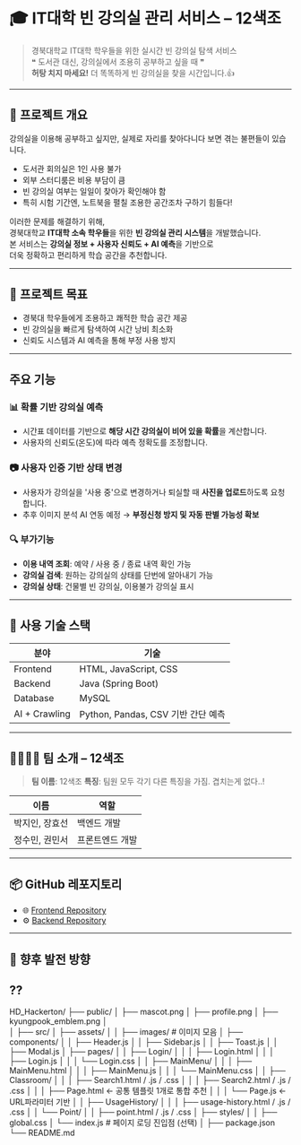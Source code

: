 # 🎓 IT대학 빈 강의실 관리 서비스 – 12색조

> 경북대학교 IT대학 학우들을 위한 실시간 빈 강의실 탐색 서비스  
> ❝ 도서관 대신, 강의실에서 조용히 공부하고 싶을 때 ❞  
> **허탕 치지 마세요!** 더 똑똑하게 빈 강의실을 찾을 시간입니다.👍

---

## 📌 프로젝트 개요

강의실을 이용해 공부하고 싶지만, 실제로 자리를 찾아다니다 보면 겪는 불편들이 있습니다.

- 도서관 회의실은 1인 사용 불가
- 외부 스터디룸은 비용 부담이 큼
- 빈 강의실 여부는 일일이 찾아가 확인해야 함
- 특히 시험 기간엔, 노트북을 펼칠 조용한 공간조차 구하기 힘들다!

이러한 문제를 해결하기 위해,  
경북대학교 **IT대학 소속 학우들**을 위한 **빈 강의실 관리 시스템**을 개발했습니다.  
본 서비스는 **강의실 정보 + 사용자 신뢰도 + AI 예측**을 기반으로  
더욱 정확하고 편리하게 학습 공간을 추천합니다.

---

## 🎯 프로젝트 목표

-  경북대 학우들에게 조용하고 쾌적한 학습 공간 제공
-  빈 강의실을 빠르게 탐색하여 시간 낭비 최소화
-  신뢰도 시스템과 AI 예측을 통해 부정 사용 방지

---

##  주요 기능

### 📊 확률 기반 강의실 예측

- 시간표 데이터를 기반으로 **해당 시간 강의실이 비어 있을 확률**을 계산합니다.
- 사용자의 신뢰도(온도)에 따라 예측 정확도를 조정합니다.

### 📷 사용자 인증 기반 상태 변경

- 사용자가 강의실을 '사용 중'으로 변경하거나 퇴실할 때 **사진을 업로드**하도록 요청합니다.
- 추후 이미지 분석 AI 연동 예정 → **부정신청 방지 및 자동 판별 가능성 확보**

### 🔍 부가기능

- **이용 내역 조회**: 예약 / 사용 중 / 종료 내역 확인 가능
- **강의실 검색**: 원하는 강의실의 상태를 단번에 알아내기 가능
- **강의실 상태**: 건물별 빈 강의실, 이용불가 강의실 표시

---


## 🧰 사용 기술 스택

| 분야 | 기술 |
|------|------|
| Frontend | HTML, JavaScript, CSS |
| Backend | Java (Spring Boot) |
| Database | MySQL |
| AI + Crawling | Python, Pandas, CSV 기반 간단 예측 |


---

## 👨‍👩‍👧‍👦 팀 소개 – 12색조

> **팀 이름**: 12색조
> **특징**: 팀원 모두 각기 다른 특징을 가짐. 겹치는게 없다..!

| 이름 | 역할 |
|------|------|
| 박지인, 장효선 | 백엔드 개발 |
| 정수민, 권민서 | 프론트엔드 개발|

---

## 📦 GitHub 레포지토리

- 🌐 [Frontend Repository](https://github.com/Sumin020726/Frontend)
- ⚙️ [Backend Repository](https://github.com/pjiin22/Haedal_uni)  

---

## 🔮 향후 발전 방향

??
---


HD_Hackerton/
├── public/
│   ├── mascot.png
│   ├── profile.png
│   ├── kyungpook_emblem.png
│   
│
├── src/
│   ├── assets/
│   │   ├── images/             # 이미지 모음
│   ├── components/
│   │   ├── Header.js
│   │   ├── Sidebar.js
│   │   ├── Toast.js
│   │   ├── Modal.js
│   ├── pages/
│   │   ├── Login/
│   │   │   ├── Login.html
│   │   │   ├── Login.js
│   │   │   └── Login.css
│   │   ├── MainMenu/
│   │   │   ├── MainMenu.html
│   │   │   ├── MainMenu.js
│   │   │   └── MainMenu.css
│   │   ├── Classroom/
│   │   │   ├── Search1.html / .js / .css
│   │   │   ├── Search2.html / .js / .css
│   │   │   ├── Page.html       ← 공통 템플릿 1개로 통합 추천
│   │   │   └── Page.js         ← URL파라미터 기반
│   │   ├── UsageHistory/
│   │   │   ├── usage-history.html / .js / .css
│   │   └── Point/
│   │       ├── point.html / .js / .css
│   ├── styles/
│   │   ├── global.css
│   └── index.js                # 페이지 로딩 진입점 (선택)
│
├── package.json
└── README.md
